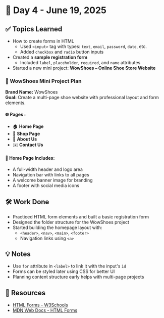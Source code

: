 # 📅 Day 4 - June 19, 2025

## ✅ Topics Learned

- How to create forms in HTML
  - Used `<input>` tag with types: `text`, `email`, `password`, `date`, etc.
  - Added `checkbox` and `radio` button inputs
- Created a **sample registration form**
  - Included `label`, `placeholder`, `required`, and `name` attributes
- Started a new mini project: **WowShoes – Online Shoe Store Website**

### 🧾 WowShoes Mini Project Plan

**Brand Name:** WowShoes  
**Goal:** Create a multi-page shoe website with professional layout and form elements.

#### 🌐 Pages :
- 🏠 **Home Page**
- 🛒 **Shop Page**
- 🧾 **About Us**
- ✉️ **Contact Us**

#### 📌 Home Page Includes:
- A full-width header and logo area
- Navigation bar with links to all pages
- A welcome banner image for branding
- A footer with social media icons

## 🛠️ Work Done

- Practiced HTML form elements and built a basic registration form
- Designed the folder structure for the WowShoes project
- Started building the homepage layout with:
  - `<header>`, `<nav>`, `<main>`, `<footer>`
  - Navigation links using `<a>`

## 💡 Notes

- Use `for` attribute in `<label>` to link it with the input's `id`
- Forms can be styled later using CSS for better UI
- Planning content structure early helps with multi-page projects

## 🔗 Resources

- [HTML Forms - W3Schools](https://www.w3schools.com/html/html_forms.asp)
- [MDN Web Docs - HTML Forms](https://developer.mozilla.org/en-US/docs/Learn/Forms)

